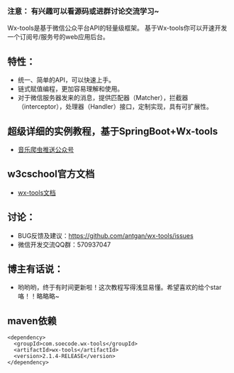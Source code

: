 ### 注意： 有兴趣可以看源码或进群讨论交流学习~
Wx-tools是基于微信公众平台API的轻量级框架。
基于Wx-tools你可以开速开发一个订阅号/服务号的web应用后台。

## 特性：
* 统一、简单的API，可以快速上手。
* 链式赋值编程，更加容易理解和使用。
* 对于微信服务器发来的消息，提供匹配器（Matcher），拦截器（interceptor），处理器（Handler）接口，定制实现，具有可扩展性。
 
## 超级详细的实例教程，基于SpringBoot+Wx-tools
* [音乐爬虫推送公众号](https://blog.csdn.net/antgan/article/details/80288061)

## w3cschool官方文档
* [wx-tools文档](https://www.w3cschool.cn/wxtools/)

## 讨论：
* BUG反馈及建议：https://github.com/antgan/wx-tools/issues
* 微信开发交流QQ群：570937047

## 博主有话说：
* 哟哟哟，终于有时间更新啦！这次教程写得浅显易懂。希望喜欢的给个star咯！！略略略~

## maven依赖
```
<dependency>
  <groupId>com.soecode.wx-tools</groupId>
  <artifactId>wx-tools</artifactId>
  <version>2.1.4-RELEASE</version>
</dependency>
```
